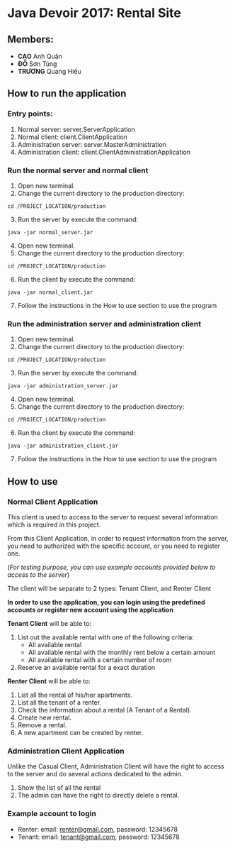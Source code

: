 # Java Devoir 2017: Rental Site 

## Members:
- **CAO** Anh Quân 
- **ĐỖ** Sơn Tùng
- **TRƯƠNG** Quang Hiếu 

## How to run the application

### Entry points:
1. Normal server: server.ServerApplication
2. Normal client: client.ClientApplication
3. Administration server: server.MasterAdministration
4. Administration client: client.ClientAdministrationApplication

### Run the normal server and normal client
1. Open new terminal.
2. Change the current directory to the production directory:
```
cd /PROJECT_LOCATION/production
```
3. Run the server by execute the command: 
```
java -jar normal_server.jar 
```
4. Open new terminal.
5. Change the current directory to the production directory:
```
cd /PROJECT_LOCATION/production
```
6. Run the client by execute the command: 
```
java -jar normal_client.jar
```

7. Follow the instructions in the How to use section to use the program

### Run the administration server and administration client
1. Open new terminal.
2. Change the current directory to the production directory:
```
cd /PROJECT_LOCATION/production
```
3. Run the server by execute the command: 
```
java -jar administration_server.jar 
```
4. Open new terminal.
5. Change the current directory to the production directory:
```
cd /PROJECT_LOCATION/production
```
6. Run the client by execute the command: 
```
java -jar administration_client.jar
```

7. Follow the instructions in the How to use section to use the program


## How to use

### Normal Client Application
This client is used to access to the server to request several information which is required in this project.

From this Client Application, in order to request information from the server, you need to authorized with the specific account, or you need to register one.

(*For testing purpose, you can use example accounts provided below to access to the server*)

The client will be separate to 2 types: Tenant Client, and Renter Client


**In order to use the application, you can login using the predefined accounts or register new account using the application** 

**Tenant Client** will be able to:
1. List out the available rental with one of the following criteria:
    * All available rental
    * All available rental with the monthly rent below a certain amount
    * All available rental with a certain number of room
2. Reserve an available rental for a exact duration

**Renter Client** will be able to:
1. List all the rental of his/her apartments.
2. List all the tenant of a renter.
3. Check the information about a rental (A Tenant of a Rental).
4. Create new rental.
5. Remove a rental.
6. A new apartment can be created by renter.

### Administration Client Application
Unlike the Casual Client, Administration Client will have the right to access to the server and do several actions dedicated to the admin.
1. Show the list of all the rental
2. The admin can have the right to directly delete a rental.

 

### Example account to login
- Renter: email: renter@gmail.com, password: 12345678
- Tenant: email: tenant@gmail.com, password: 12345678

